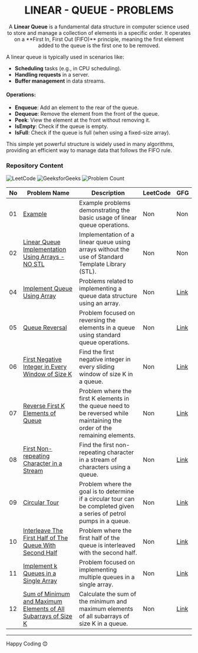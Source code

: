<h1 align='center'>LINEAR - QUEUE - PROBLEMS</h1>

<p align='center'>A <b>Linear Queue</b> is a fundamental data structure in computer science used to store and manage a collection of elements in a specific order. It operates on a **First In, First Out (FIFO)** principle, meaning the first element added to the queue is the first one to be removed. 
</p>

A linear queue is typically used in scenarios like:
- **Scheduling** tasks (e.g., in CPU scheduling).
- **Handling requests** in a server.
- **Buffer management** in data streams.

#### Operations:
- **Enqueue**: Add an element to the rear of the queue.
- **Dequeue**: Remove the element from the front of the queue.
- **Peek**: View the element at the front without removing it.
- **IsEmpty**: Check if the queue is empty.
- **IsFull**: Check if the queue is full (when using a fixed-size array).

This simple yet powerful structure is widely used in many algorithms, providing an efficient way to manage data that follows the FIFO rule.

### Repository Content

<p>
<img src="https://img.shields.io/badge/problems%20count-00-orange?logo=leetcode" alt="LeetCode">
<img src="https://img.shields.io/badge/problems%20count-09-darkgreen?logo=geeksforGeeks" alt="GeeksforGeeks">
<img src="https://img.shields.io/badge/total%20problems%20count-11-blue" alt="Problem Count"> 
</p>

| No  | Problem Name                                                              | Description | LeetCode | GFG |
| --- | ------------------------------------------------------------------------- | ----------- | ------------- | -------- |
| 01  | [Example](https://github.com/JawadSher/DSA-LeetCode-GFG-Problems-Repository/tree/main/16%20-%20Queue%20Data%20Structure%20Problems/01%20-%20Linear%20Queue%20Problems/01%20-%20Example) | Example problems demonstrating the basic usage of linear queue operations. | Non | Non |
| 02  | [Linear Queue Implementation Using Arrays - NO STL](https://github.com/JawadSher/DSA-LeetCode-GFG-Problems-Repository/tree/main/16%20-%20Queue%20Data%20Structure%20Problems/01%20-%20Linear%20Queue%20Problems/02%20-%20Linear%20Queue%20Implementation%20Using%20Arrays%20-%20NO%20STL) | Implementation of a linear queue using arrays without the use of Standard Template Library (STL). | Non | Non |
| 04  | [Implement Queue Using Array](https://github.com/JawadSher/DSA-LeetCode-GFG-Problems-Repository/tree/main/16%20-%20Queue%20Data%20Structure%20Problems/01%20-%20Linear%20Queue%20Problems/04%20-%20Implement%20Queue%20Using%20Array) | Problems related to implementing a queue data structure using an array. | Non| [Link](https://www.geeksforgeeks.org/problems/implement-queue-using-array/1?itm_source=geeksforgeeks&itm_medium=article&itm_campaign=practice_card) |
| 05  | [Queue Reversal](https://github.com/JawadSher/DSA-LeetCode-GFG-Problems-Repository/tree/main/16%20-%20Queue%20Data%20Structure%20Problems/01%20-%20Linear%20Queue%20Problems/05%20-%20Queue%20Reversal) | Problem focused on reversing the elements in a queue using standard queue operations. | Non | [Link](https://www.geeksforgeeks.org/problems/queue-reversal/1) |
| 06  | [First Negative Integer in Every Window of Size K](https://github.com/JawadSher/DSA-LeetCode-GFG-Problems-Repository/tree/main/16%20-%20Queue%20Data%20Structure%20Problems/01%20-%20Linear%20Queue%20Problems/06%20-%20First%20Negative%20Integer%20in%20Every%20Window%20of%20Size%20K) | Find the first negative integer in every sliding window of size K in a queue. | Non| [Link](https://practice.geeksforgeeks.org/problems/first-negative-integer-in-every-window-of-size-k/1) |
| 07  | [Reverse First K Elements of Queue](https://github.com/JawadSher/DSA-LeetCode-GFG-Problems-Repository/tree/main/16%20-%20Queue%20Data%20Structure%20Problems/01%20-%20Linear%20Queue%20Problems/07%20-%20Reverse%20First%20K%20Elements%20of%20Queue) | Problem where the first K elements in the queue need to be reversed while maintaining the order of the remaining elements. | Non | [Link](https://www.geeksforgeeks.org/problems/reverse-first-k-elements-of-queue/1) |
| 08  | [First Non-repeating Character in a Stream](https://github.com/JawadSher/DSA-LeetCode-GFG-Problems-Repository/tree/main/16%20-%20Queue%20Data%20Structure%20Problems/01%20-%20Linear%20Queue%20Problems/08%20-%20First%20Non-repeating%20Character%20in%20a%20Stream) | Find the first non-repeating character in a stream of characters using a queue. | Non | [Link](https://practice.geeksforgeeks.org/problems/first-non-repeating-character-in-a-stream/1) |
| 09  | [Circular Tour](https://github.com/JawadSher/DSA-LeetCode-GFG-Problems-Repository/tree/main/16%20-%20Queue%20Data%20Structure%20Problems/01%20-%20Linear%20Queue%20Problems/09%20-%20Circular%20Tour) | Problem where the goal is to determine if a circular tour can be completed given a series of petrol pumps in a queue. | Non | [Link](https://practice.geeksforgeeks.org/problems/circular-tour/1) |
| 10  | [Interleave The First Half of The Queue With Second Half](https://github.com/JawadSher/DSA-LeetCode-GFG-Problems-Repository/tree/main/16%20-%20Queue%20Data%20Structure%20Problems/01%20-%20Linear%20Queue%20Problems/10%20-%20Interleave%20The%20First%20Half%20of%20The%20Queue%20With%20Second%20Half) | Problem where the first half of the queue is interleaved with the second half. | Non | [Link](https://www.geeksforgeeks.org/problems/interleave-the-first-half-of-the-queue-with-second-half/1?itm_source=geeksforgeeks&itm_medium=article&itm_campaign=practice_card) |
| 11  | [Implement k Queues in a Single Array](https://github.com/JawadSher/DSA-LeetCode-GFG-Problems-Repository/tree/main/16%20-%20Queue%20Data%20Structure%20Problems/01%20-%20Linear%20Queue%20Problems/11%20-%20Implement%20k%20Queues%20in%20a%20Single%20Array) | Problem focused on implementing multiple queues in a single array. | Non | [Link](https://www.geeksforgeeks.org/efficiently-implement-k-queues-single-array/) |
| 12  | [Sum of Minimum and Maximum Elements of All Subarrays of Size K](https://github.com/JawadSher/DSA-LeetCode-GFG-Problems-Repository/tree/main/16%20-%20Queue%20Data%20Structure%20Problems/01%20-%20Linear%20Queue%20Problems/12%20-%20Sum%20of%20Minimum%20and%20Maximum%20Elements%20of%20All%20Subarrays%20of%20Size%20K) | Calculate the sum of the minimum and maximum elements of all subarrays of size K in a queue. | Non | [Link](https://www.geeksforgeeks.org/sum-minimum-maximum-elements-subarrays-size-k/) |


---
Happy Coding 😊
